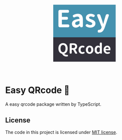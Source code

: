 <p align="center">
    <img width="200" src="./logo.png" alt="logo">
</p>
<br/>

# Easy QRcode 📱

A easy qrcode package written by TypeScript.

## License

The code in this project is licensed under [MIT license](https://github.com/ArcherGu/easy-qrcode/blob/main/LICENSE).
